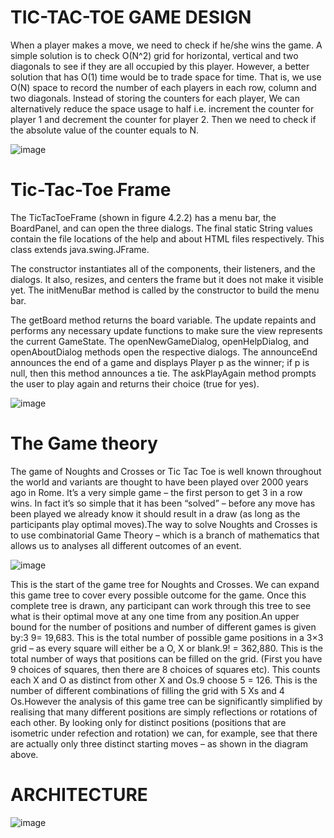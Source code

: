 # TIC-TAC-TOE GAME DESIGN

When a player makes a move, we need to check if he/she wins the game. A simple solution is to check O(N^2) grid for horizontal, vertical and two diagonals to see if they are all occupied by this player. However, a better solution that has O(1) time would be to trade space for time. That is, we use O(N) space to record the number of each players in each row, column and two diagonals.
Instead of storing the counters for each player, We can alternatively reduce the space usage to half i.e. increment the counter for player 1 and decrement the counter for player 2. Then we need to check if the absolute value of the counter equals to N.

![image](https://user-images.githubusercontent.com/101011183/160985644-f86e64ff-a1b8-41b1-a75c-0c4530723ec4.png)

# Tic-Tac-Toe Frame

The TicTacToeFrame (shown in figure 4.2.2) has a menu bar, the BoardPanel, and can open the three dialogs. The final static String values contain the file locations of the help and about HTML files respectively. This class extends java.swing.JFrame.

The constructor instantiates all of the components, their listeners, and the dialogs. It also, resizes, and centers the frame but it does not make it visible yet. The initMenuBar method is called by the constructor to build the menu bar.

The getBoard method returns the board variable. The update repaints and performs any necessary update functions to make sure the view represents the current GameState. The openNewGameDialog, openHelpDialog, and openAboutDialog methods open the respective dialogs. The announceEnd announces the end of a game and displays Player p as the winner; if p is null, then this method announces a tie. The askPlayAgain method prompts the user to play again and returns their choice (true for yes).

![image](https://user-images.githubusercontent.com/101011183/160985878-32eb43b8-6efc-46c5-a577-d3232d6b7f74.png)

# The Game theory

The game of Noughts and Crosses or Tic Tac Toe is well known throughout the world and variants are thought to have been played over 2000 years ago in Rome. It’s a very simple game – the first person to get 3 in a row wins. In fact it’s so simple that it has been “solved” – before any move has been played we already know it should result in a draw (as long as the participants play optimal moves).The way to solve Noughts and Crosses is to use combinatorial Game Theory – which is a branch of mathematics that allows us to analyses all different outcomes of an event.

![image](https://user-images.githubusercontent.com/101011183/160985960-270b9c47-6ca8-4d89-ae74-6e2093329add.png)

This is the start of the game tree for Noughts and Crosses. We can expand this game tree to cover every possible outcome for the game. Once this complete tree is drawn, any participant can work through this tree to see what is their optimal move at any one time from any position.An upper bound for the number of positions and number of different games is given by:3 9= 19,683. This is the total number of possible game positions in a 3×3 grid – as every square will either be a O, X or blank.9! = 362,880. This is the total number of ways that positions can be filled on the grid. (First you have 9 choices of squares, then there are 8 choices of squares etc). This counts each X and O as distinct from other X and Os.9 choose 5 = 126. This is the number of different combinations of filling the grid with 5 Xs and 4 Os.However the analysis of this game tree can be significantly simplified by realising that many different positions are simply reflections or rotations of each other. By looking only for distinct positions (positions that are isometric under refection and rotation) we can, for example, see that there are actually only three distinct starting moves – as shown in the diagram above.

# ARCHITECTURE

![image](https://user-images.githubusercontent.com/101011183/160986033-a00ae819-7d45-45c1-87a4-fce743865880.png)
